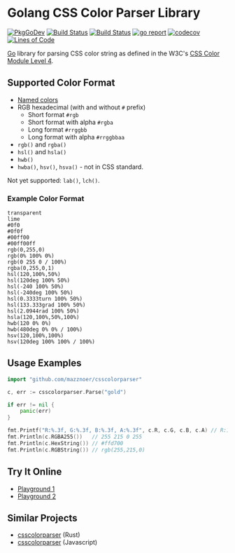 # Golang CSS Color Parser Library

[![PkgGoDev](https://pkg.go.dev/badge/github.com/mazznoer/csscolorparser)](https://pkg.go.dev/github.com/mazznoer/csscolorparser)
[![Build Status](https://travis-ci.org/mazznoer/csscolorparser.svg?branch=master)](https://travis-ci.org/mazznoer/csscolorparser)
[![Build Status](https://github.com/mazznoer/csscolorparser/workflows/Go/badge.svg)](https://github.com/mazznoer/csscolorparser/actions)
[![go report](https://goreportcard.com/badge/github.com/mazznoer/csscolorparser)](https://goreportcard.com/report/github.com/mazznoer/csscolorparser)
[![codecov](https://codecov.io/gh/mazznoer/csscolorparser/branch/master/graph/badge.svg)](https://codecov.io/gh/mazznoer/csscolorparser)
[![Lines of Code](https://tokei.rs/b1/github/mazznoer/csscolorparser?category=code)](https://github.com/mazznoer/csscolorparser)

[Go](https://www.golang.org/) library for parsing CSS color string as defined in the W3C's [CSS Color Module Level 4](https://www.w3.org/TR/css-color-4/).

## Supported Color Format

* [Named colors](https://www.w3.org/TR/css-color-4/#named-colors)
* RGB hexadecimal (with and without `#` prefix)
     + Short format `#rgb`
     + Short format with alpha `#rgba`
     + Long format `#rrggbb`
     + Long format with alpha `#rrggbbaa`
* `rgb()` and `rgba()`
* `hsl()` and `hsla()`
* `hwb()`
* `hwba()`, `hsv()`, `hsva()` - not in CSS standard.

Not yet supported: `lab()`, `lch()`.

### Example Color Format

```
transparent
lime
#0f0
#0f0f
#00ff00
#00ff00ff
rgb(0,255,0)
rgb(0% 100% 0%)
rgb(0 255 0 / 100%)
rgba(0,255,0,1)
hsl(120,100%,50%)
hsl(120deg 100% 50%)
hsl(-240 100% 50%)
hsl(-240deg 100% 50%)
hsl(0.3333turn 100% 50%)
hsl(133.333grad 100% 50%)
hsl(2.0944rad 100% 50%)
hsla(120,100%,50%,100%)
hwb(120 0% 0%)
hwb(480deg 0% 0% / 100%)
hsv(120,100%,100%)
hsv(120deg 100% 100% / 100%)
```

## Usage Examples

```go
import "github.com/mazznoer/csscolorparser"
```

```go
c, err := csscolorparser.Parse("gold")

if err != nil {
	panic(err)
}

fmt.Printf("R:%.3f, G:%.3f, B:%.3f, A:%.3f", c.R, c.G, c.B, c.A) // R:1.000, G:0.843, B:0.000, A:1.000
fmt.Println(c.RGBA255())   // 255 215 0 255
fmt.Println(c.HexString()) // #ffd700
fmt.Println(c.RGBString()) // rgb(255,215,0)
```

## Try It Online

* [Playground 1](https://play.golang.org/p/8KMIc1TLQB0)
* [Playground 2](https://play.golang.org/p/7kb62KSARwa)

## Similar Projects

* [csscolorparser](https://github.com/mazznoer/csscolorparser-rs) (Rust)
* [csscolorparser](https://github.com/deanm/css-color-parser-js) (Javascript)

